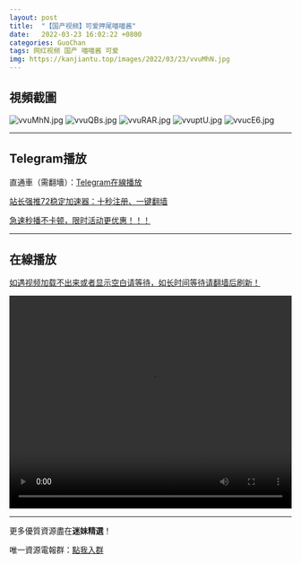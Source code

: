 ```yaml
---
layout: post
title:  "【国产视频】可爱押尾喵喵酱"
date:   2022-03-23 16:02:22 +0800
categories: GuoChan
tags: 网红视频 国产 喵喵酱 可爱
img: https://kanjiantu.top/images/2022/03/23/vvuMhN.jpg
---
```



## 視頻截圖

![vvuMhN.jpg](https://kanjiantu.top/images/2022/03/23/vvuMhN.jpg)
![vvuQBs.jpg](https://kanjiantu.top/images/2022/03/23/vvuQBs.jpg)
![vvuRAR.jpg](https://kanjiantu.top/images/2022/03/23/vvuRAR.jpg)
![vvuptU.jpg](https://kanjiantu.top/images/2022/03/23/vvuptU.jpg)
![vvucE6.jpg](https://kanjiantu.top/images/2022/03/23/vvucE6.jpg)

* * *
## Telegram播放

直通車（需翻墻）：[Telegram在線播放](https://t.me/mimeijingxuan/272)

<u>站长强推72稳定加速器：[十秒注册、一键翻墙](https://www.mimei.blog/skip/vpn.html) </u>


<u>急速秒播不卡顿，限时活动更优惠！！！</u>
* * *
## 在線播放
<u>如遇视频加载不出来或者显示空白请等待，如长时间等待请翻墙后刷新！</u>
<center><video src="https://cdn.publer.io/uploads/videos/6245a4dbdb27977586aac93b/c58cde6beaf24c091069df1ae61632e8.mp4" width="100%" height="380px" controls="controls"></video></center>


* * *
更多優質資源盡在**迷妹精選**！

唯一資源電報群：[點我入群](https://t.me/mimeijingxuan)


